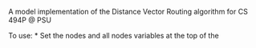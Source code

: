 A model implementation of the Distance Vector Routing algorithm for CS 494P @ PSU 

To use: 
    * Set the nodes and all nodes variables at the top of the <script>
    * Set up the nodes with connections as shown at the bottom of the <script>
    * Look for the output in console

